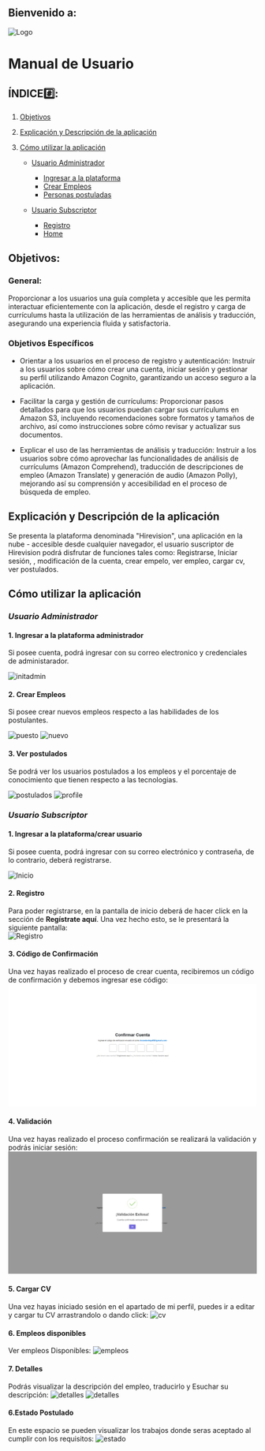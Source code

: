 ## Bienvenido a:

![Logo](Hirevision.png)

# Manual de Usuario

## ÍNDICE#️⃣:

1. [Objetivos](#objetivos)
2. [Explicación y Descripción de la aplicación](#explicación-y-descripción-de-la-aplicación)
3. [Cómo utilizar la aplicación](#cómo-utilizar-la-aplicación)

   - [Usuario Administrador](#usuario-administrador)

     - [Ingresar a la plataforma](#1-ingresar-a-la-plataforma)
     - [Crear Empleos](#crear)
     - [Personas postuladas](#postulados)

   - [Usuario Subscriptor](#usuario-subscriptor)

     - [Registro](#2-registro)
     - [Home](#3-home)

## Objetivos:

### General:

Proporcionar a los usuarios una guía completa y accesible que les permita interactuar eficientemente con la aplicación, desde el registro y carga de currículums hasta la utilización de las herramientas de análisis y traducción, asegurando una experiencia fluida y satisfactoria.

### Objetivos Específicos

- Orientar a los usuarios en el proceso de registro y autenticación: Instruir a los usuarios sobre cómo crear una cuenta, iniciar sesión y gestionar su perfil utilizando Amazon Cognito, garantizando un acceso seguro a la aplicación.

- Facilitar la carga y gestión de currículums: Proporcionar pasos detallados para que los usuarios puedan cargar sus currículums en Amazon S3, incluyendo recomendaciones sobre formatos y tamaños de archivo, así como instrucciones sobre cómo revisar y actualizar sus documentos.

- Explicar el uso de las herramientas de análisis y traducción: Instruir a los usuarios sobre cómo aprovechar las funcionalidades de análisis de currículums (Amazon Comprehend), traducción de descripciones de empleo (Amazon Translate) y generación de audio (Amazon Polly), mejorando así su comprensión y accesibilidad en el proceso de búsqueda de empleo.

## Explicación y Descripción de la aplicación

Se presenta la plataforma denominada "Hirevision", una aplicación en la nube - accesible desde cualquier navegador, el usuario suscriptor de Hirevision podrá disfrutar de funciones tales como:
Registrarse, Iniciar sesión, , modificación de la cuenta, crear empelo, ver empleo, cargar cv, ver postulados.

## Cómo utilizar la aplicación

### _Usuario Administrador_

#### 1. Ingresar a la plataforma administrador

Si posee cuenta, podrá ingresar con su correo electronico y credenciales de administarador.

![initadmin](./imagenesuser/adminlogin.png)

#### 2. Crear Empleos

Si posee crear nuevos empleos respecto a las habilidades de los postulantes.

![puesto](./imagenesuser/puesto.png)
![nuevo](./imagenesuser/nuevo.png)

#### 3. Ver postulados

Se podrá ver los usuarios postulados a los empleos y el porcentaje de conocimiento que tienen respecto a las tecnologias.

![postulados](./imagenesuser/postulados.png)
![profile](./imagenesuser/profile.png)

### _Usuario Subscriptor_

#### 1. Ingresar a la plataforma/crear usuario

Si posee cuenta, podrá ingresar con su correo electrónico y contraseña, de lo contrario, deberá registrarse.

![Inicio](./imagenesuser/usuario1.png)

#### 2. Registro

Para poder registrarse, en la pantalla de inicio deberá de hacer click en la sección de **Regístrate aquí**. Una vez hecho esto, se le presentará la siguiente pantalla:
<br>
![Registro](./imagenesuser/registro.png)

#### 3. Código de Confirmación

Una vez hayas realizado el proceso de crear cuenta, recibiremos un código de confirmación y debemos ingresar ese código:
![confirmación](./imagenesuser/confirmación.jpg)

#### 4. Validación

Una vez hayas realizado el proceso confirmación se realizará la validación y podrás iniciar sesión:
![validación](./imagenesuser/validación.jpg)

#### 5. Cargar CV

Una vez hayas iniciado sesión en el apartado de mi perfil, puedes ir a editar y cargar tu CV arrastrandolo o dando click:
![cv](./imagenesuser/cargarcv.png)

#### 6. Empleos disponibles

Ver empleos Disponibles:
![empleos](./imagenesuser/empleos.png)

#### 7. Detalles

Podrás visualizar la descripción del empleo, traducirlo y Esuchar su descripción:
![detalles](./imagenesuser/detalles1.png)
![detalles](./imagenesuser/detalles2.png)

#### 6.Estado Postulado

En este espacio se pueden visualizar los trabajos donde seras aceptado al cumplir con los requisitos:
![estado](./imagenesuser/estado.png)
